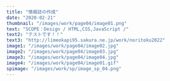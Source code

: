 ```yaml
---
title: "情報誌の作成"
date: "2020-02-21"
thumbnail: "/images/work/page04/image01.png"
text: "SCOPE：Design / HTML,CSS,JavaScript /"
text2: "テストです！！"
text3: "http://limeokapi95.sakura.ne.jp/work/noritoku2022"
image1: "/images/work/page04/image02.jpg"
image2: "/images/work/page04/image03.jpg"
image3: "/images/work/page04/image04.jpg"
image4: "/images/work/page04/image01.gif"
spimage: "/images/work/sp/image_sp_04.png"
---
```

